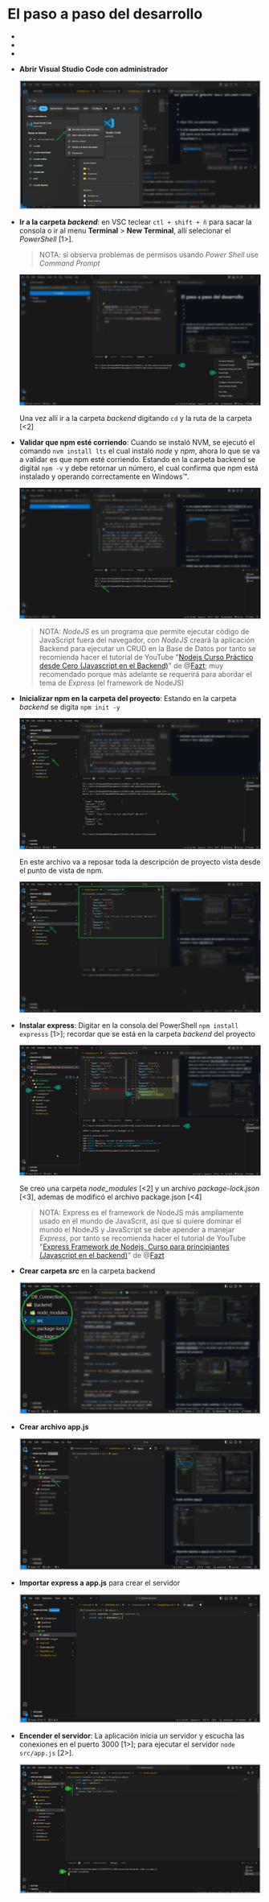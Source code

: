 # El paso a paso del desarrollo

-
-
-
- **Abrir Visual Studio Code con administrador**
  
  ![VSC como administrador](./README-images/20230911_163952.png)

- **Ir a la carpeta *backend***: en VSC teclear `ctl + shift + ñ` para sacar la consola o ir al menu **Terminal** > **New Terminal**, allí selecionar el *PowerShell* [1>].

  > NOTA: si observa problemas de permisos usando *Power Shell* use  *Command Prompt*

  ![PowerShell](./README-images/20230911_025912.png)

  Una vez allí ir a la carpeta *backend* digitando `cd` y la ruta de la carpeta [<2]

- **Validar que npm esté corriendo**: Cuando se instaló NVM, se ejecutó el comando `nvm install lts` el cual instaló *node* y *npm*, ahora lo que se va a validar es que npm esté corriendo. Estando en la carpeta backend se digital `npm -v` y debe retornar un número, el cual confirma que npm está instalado y operando correctamente en Windows™.

  ![version del npm](./README-images/20230911_031634.png)

  > NOTA: *NodeJS* es un programa que permite ejecutar código de JavaScript fuera del navegador, con *NodeJS* creará la aplicación Backend para ejecutar un CRUD en la Base de Datos por tanto se recomienda hacer el tutorial de  YouTube "[Nodejs Curso Práctico desde Cero (Javascript en el Backend)](https://youtu.be/i3OdKwuBjeM?si=fArPC4_aDQr5jgNz)" de @[Fazt](https://www.youtube.com/@FaztTech); muy recomendado porque más adelante se requerirá para abordar el tema de *Express* (el framework de NodeJS)
  
  
- **Inicializar npm en la carpeta del proyecto**: Estando en la carpeta *backend* se digita `npm init -y`

  ![npm init -y](./README-images/20230911_032933.png)

  En este archivo va a reposar toda la descripción de proyecto vista desde el punto de vista de npm.

  ![package](./README-images/20230911_033924.png)

- **Instalar express**: Digitar en la consola del PowerShell `npm install expresss` [1>]; recordar que se está en la carpeta *backend* del proyecto

  ![express instalado](./README-images/20230911_040307.png)

  Se creo una carpeta *node_modules* [<2] y un archivo *package-lock.json* [<3], ademas de modificó el archivo package.json [<4]

  > NOTA: Express es el framework de NodeJS más ampliamente usado en el mundo de JavaScrit, asi que si quiere dominar el mundo el NodeJS y JavaScript se debe apender a manejar *Express*, por tanto se recomienda hacer el tutorial de YouTube "[Express Framework de Nodejs, Curso para principiantes (Javascript en el backend)](https://youtu.be/JmJ1WUoUIK4)" de @[Fazt](https://www.youtube.com/@FaztTech)

- **Crear carpeta *src*** en la carpeta backend
  
  ![nueva carpeta](./README-images/20230926_230131.png)

- **Crear archivo app.js**
  
  ![archivo app.js](./README-images/20230926_231815.png)

- **Importar express a app.js** para crear el servidor

  ![creación de servidor](./README-images/20230911_171710.png)

- **Encender el servidor**: La aplicación inicia un servidor y escucha las conexiones en el puerto 3000 [1>]; para ejecutar el servidor `node src/app.js` [2>].

  ![inicalizalización del servido](./README-images/20230913_132215.png)